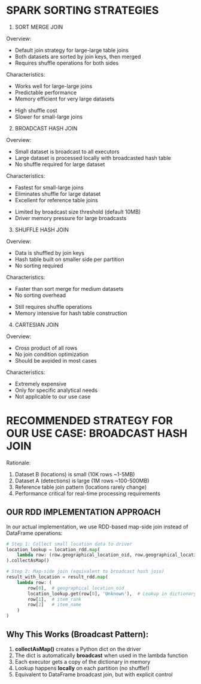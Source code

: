 
# SPARK SORTING STRATEGIES

1. SORT MERGE JOIN

Overview:
- Default join strategy for large-large table joins
- Both datasets are sorted by join keys, then merged
- Requires shuffle operations for both sides

Characteristics:
+ Works well for large-large joins
+ Predictable performance
+ Memory efficient for very large datasets
- High shuffle cost
- Slower for small-large joins


2. BROADCAST HASH JOIN

Overview:
- Small dataset is broadcast to all executors
- Large dataset is processed locally with broadcasted hash table
- No shuffle required for large dataset

Characteristics:
+ Fastest for small-large joins
+ Eliminates shuffle for large dataset
+ Excellent for reference table joins
- Limited by broadcast size threshold (default 10MB)
- Driver memory pressure for large broadcasts


3. SHUFFLE HASH JOIN

Overview:
- Data is shuffled by join keys
- Hash table built on smaller side per partition
- No sorting required

Characteristics:
+ Faster than sort merge for medium datasets
+ No sorting overhead
- Still requires shuffle operations
- Memory intensive for hash table construction


4. CARTESIAN JOIN

Overview:
- Cross product of all rows
- No join condition optimization
- Should be avoided in most cases

Characteristics:
- Extremely expensive
- Only for specific analytical needs
- Not applicable to our use case



# RECOMMENDED STRATEGY FOR OUR USE CASE: BROADCAST HASH JOIN

Rationale:
1. Dataset B (locations) is small (10K rows ~1-5MB)
2. Dataset A (detections) is large (1M rows ~100-500MB)
3. Reference table join pattern (locations rarely change)
4. Performance critical for real-time processing requirements


## OUR RDD IMPLEMENTATION APPROACH

In our actual implementation, we use RDD-based map-side join instead of DataFrame operations:

```python
# Step 1: Collect small location data to driver
location_lookup = location_rdd.map(
    lambda row: (row.geographical_location_oid, row.geographical_location)
).collectAsMap()

# Step 2: Map-side join (equivalent to broadcast hash join)
result_with_location = result_rdd.map(
    lambda row: (
        row[0],  # geographical_location_oid
        location_lookup.get(row[0], 'Unknown'),  # Lookup in dictionary
        row[1],  # item_rank
        row[2]   # item_name
    )
)
```

Why This Works (Broadcast Pattern):
------------------------------------
1. **collectAsMap()** creates a Python dict on the driver
2. The dict is automatically **broadcast** when used in the lambda function
3. Each executor gets a copy of the dictionary in memory
4. Lookup happens **locally** on each partition (no shuffle!)
5. Equivalent to DataFrame broadcast join, but with explicit control
